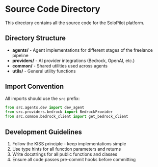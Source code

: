 # Source Code Directory

This directory contains all the source code for the SoloPilot platform.

## Directory Structure

- **agents/** - Agent implementations for different stages of the freelance pipeline
- **providers/** - AI provider integrations (Bedrock, OpenAI, etc.)
- **common/** - Shared utilities used across agents
- **utils/** - General utility functions

## Import Convention

All imports should use the `src` prefix:

```python
from src.agents.dev import dev_agent
from src.providers.bedrock import BedrockProvider
from src.common.bedrock_client import get_bedrock_client
```

## Development Guidelines

1. Follow the KISS principle - keep implementations simple
2. Use type hints for all function parameters and returns
3. Write docstrings for all public functions and classes
4. Ensure all code passes pre-commit hooks before committing
